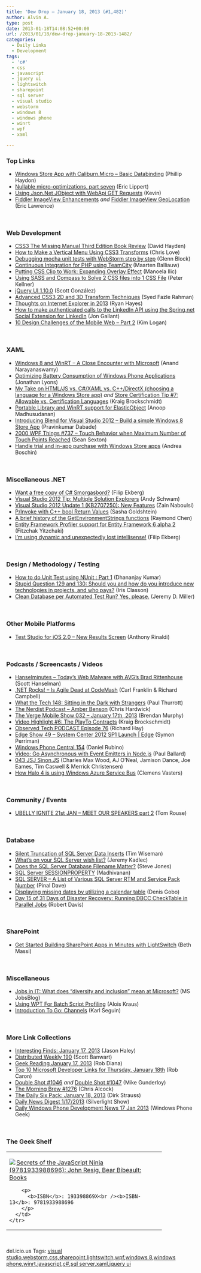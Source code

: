 ```yaml
---
title: 'Dew Drop – January 18, 2013 (#1,482)'
author: Alvin A.
type: post
date: 2013-01-18T14:08:52+00:00
url: /2013/01/18/dew-drop-january-18-2013-1482/
categories:
  - Daily Links
  - Development
tags:
  - 'c#'
  - css
  - javascript
  - jquery ui
  - lightswitch
  - sharepoint
  - sql server
  - visual studio
  - webstorm
  - windows 8
  - windows phone
  - winrt
  - wpf
  - xaml

---
```

### <a name="top"></a>Top Links

  * <a href="http://www.philliphaydon.com/2013/01/windows-store-app-with-caliburn-micro-basic-binding//" target="_blank">Windows Store App with Caliburn.Micro &#8211; Basic Databinding</a> (Phillip Haydon)
  * <a href="http://ericlippert.com/2013/01/17/nullable-micro-optimizations-part-seven/?utm_source=rss&utm_medium=rss&utm_campaign=nullable-micro-optimizations-part-seven" target="_blank">Nullable micro-optimizations, part seven</a> (Eric Lippert)
  * <a href="http://feedproxy.google.com/~r/geekswithblogs/~3/J9BBXsV-uFY/using-json.net-jobject-with-webapi-gets.aspx" target="_blank">Using Json.Net JObject with WebApi GET Requests</a> (Kevin)
  * <a href="http://feedproxy.google.com/~r/TestStudio/~3/NC7U1UifT14/Fiddler-ImageView-Enhancements.aspx" target="_blank">Fiddler ImageView Enhancements</a> _and_ <a href="http://feedproxy.google.com/~r/TestStudio/~3/E4MCxQyUYNU/Fiddler-ImageView-GeoLocation.aspx" target="_blank">Fiddler ImageView GeoLocation</a> (Eric Lawrence)

&#160;

### <a name="web"></a>Web Development

  * <a href="http://www.davidhayden.me/blog/css3-the-missing-manual-third-edition-book-review" target="_blank">CSS3 The Missing Manual Third Edition Book Review</a> (David Hayden)
  * <a href="http://professionalaspnet.com/archive/2013/01/17/How-to-Make-a-Vertical-Menu-Using-CSS3-Transforms.aspx" target="_blank">How to Make a Vertical Menu Using CSS3 Transforms</a> (Chris Love)
  * <a href="http://feedproxy.google.com/~r/CodeBetter/~3/E3jksmI2CvY/" target="_blank">Debugging mocha unit tests with WebStorm step by step</a> (Glenn Block)
  * <a href="http://feedproxy.google.com/~r/jetbrains_webIde/~3/Qd6tpPfSuio/" target="_blank">Continuous Integration for PHP using TeamCity</a> (Maarten Balliauw)
  * <a href="http://tympanus.net/codrops/2013/01/17/putting-css-clip-to-work-expanding-overlay-effect/" target="_blank">Putting CSS Clip to Work: Expanding Overlay Effect</a> (Manoela Ilic)
  * <a href="http://peterkellner.net/2013/01/17/using-sass-and-compass-to-solve-2-css-files-into-1-css-file/?utm_source=rss&utm_medium=rss&utm_campaign=using-sass-and-compass-to-solve-2-css-files-into-1-css-file" target="_blank">Using SASS and Compass to Solve 2 CSS files into 1 CSS File</a> (Peter Kellner)
  * <a href="http://blog.jqueryui.com/2013/01/jquery-ui-1-10-0/" target="_blank">jQuery UI 1.10.0</a> (Scott González)
  * <a href="http://feedproxy.google.com/~r/SitepointFeed/~3/3zY2cMPAE_0/" target="_blank">Advanced CSS3 2D and 3D Transform Techniques</a> (Syed Fazle Rahman)
  * <a href="http://feedproxy.google.com/~r/blogryanhayesnet/~3/QqfbtbuUWcc/" target="_blank">Thoughts on Internet Explorer in 2013</a> (Ryan Hayes)
  * <a href="http://feedproxy.google.com/~r/jongallant/~3/-IQ4QGJ57Mo/linkedin-api-spring-social-extension.html" target="_blank">How to make authenticated calls to the LinkedIn API using the Spring.net Social Extension for LinkedIn</a> (Jon Gallant)
  * <a href="http://www.identitymine.com/forward/2013/01/10-design-challenges-of-the-mobile-web-part-2/" target="_blank">10 Design Challenges of the Mobile Web – Part 2</a> (Kim Logan)

&#160;

### <a name="silverlight"></a>XAML

  * <a href="http://www.infoq.com/news/2013/01/windows-8-interview" target="_blank">Windows 8 and WinRT &#8211; A Close Encounter with Microsoft</a> (Anand Narayanaswamy)
  * <a href="http://blogs.windows.com/windows_phone/b/wpdev/archive/2013/01/17/optimizing-battery-consumption-of-windows-phone-applications.aspx" target="_blank">Optimizing Battery Consumption of Windows Phone Applications</a> (Jonathan Lyons)
  * <a href="http://kraigbrockschmidt.com/blog/?p=304" target="_blank">My Take on HTML/JS vs. C#/XAML vs. C++/DirectX (choosing a language for a Windows Store app)</a> _and_ <a href="http://kraigbrockschmidt.com/blog/?p=310" target="_blank">Store Certification Tip #7: Allowable vs. Certification Languages</a> (Kraig Brockschmidt)
  * <a href="http://feedproxy.google.com/~r/amazedsaint/articles/~3/thBADPlOwdQ/portable-library-and-winrt-support-for.html" target="_blank">Portable Library and WinRT support for ElasticObject</a> (Anoop Madhusudanan)
  * <a href="http://feedproxy.google.com/~r/netCurryRecentArticles/~3/SQSoX5eOIqc/ShowArticle.aspx" target="_blank">Introducing Blend for Visual Studio 2012 – Build a simple Windows 8 Store App</a> (Pravinkumar Dabade)
  * <a href="http://wpf.2000things.com/2013/01/18/737-touch-behavior-when-maximum-number-of-touch-points-reached/" target="_blank">2000 WPF Things #737 – Touch Behavior when Maximum Number of Touch Points Reached</a> (Sean Sexton)
  * <a href="http://www.silverlightshow.net/items/Handle-trial-and-in-app-purchase-with-Windows-Store-apps.aspx" target="_blank">Handle trial and in-app purchase with Windows Store apps</a> (Andrea Boschin)

&#160;

### <a name="dotnet"></a>Miscellaneous .NET

  * <a href="http://blog.filipekberg.se/2013/01/18/want-a-free-copy-of-c-smorgasbord/" target="_blank">Want a free copy of C# Smorgasbord?</a> (Filip Ekberg)
  * <a href="http://www.schwammysays.net/visual-studio-2012-tip-multiple-solution-explorers/" target="_blank">Visual Studio 2012 Tip: Multiple Solution Explorers</a> (Andy Schwam)
  * <a href="http://feedproxy.google.com/~r/zainnab/~3/x1-TJeWA6VY/visual-studio-2012-update-1-kb2707250-new-features.aspx" target="_blank">Visual Studio 2012 Update 1 (KB2707250): New Features</a> (Zain Naboulsi)
  * <a href="http://feedproxy.google.com/~r/sashag/~3/dIlibwxEcaE/p-invoke-with-c-bool-return-values.aspx" target="_blank">P/Invoke with C++ bool Return Values</a> (Sasha Goldshtein)
  * <a href="http://blogs.msdn.com/b/oldnewthing/archive/2013/01/17/10385718.aspx" target="_blank">A brief history of the GetEnvironmentStrings functions</a> (Raymond Chen)
  * <a href="http://feedproxy.google.com/~r/HibernatingRhinos/~3/c4aFZI-58_g/entity-framework-profiler-support-for-entity-framework-6-alpha-2" target="_blank">Entity Framework Profiler support for Entity Framework 6 alpha 2</a> (Fitzchak Yitzchaki)
  * <a href="http://blog.filipekberg.se/2013/01/17/im-using-dynamic-and-unexpectedly-lost-intellisense/" target="_blank">I’m using dynamic and unexpectedly lost intellisense!</a> (Filip Ekberg)

&#160;

### <a name="design"></a>Design / Methodology / Testing

  * <a href="http://debugmode.net/2013/01/17/how-to-do-unit-test-using-nunit-part-1/" target="_blank">How to do Unit Test using NUnit : Part 1</a> (Dhananjay Kumar)
  * <a href="http://www.irisclasson.com/2013/01/17/stupid-question-129-and-130-should-you-and-how-do-you-introduce-new-technologies-in-projects-and-who-pays/" target="_blank">Stupid Question 129 and 130: Should you and how do you introduce new technologies in projects, and who pays?</a> (Iris Classon)
  * <a href="http://jeremydmiller.com/2013/01/17/clean-database-per-automated-test-run-yes-please/" target="_blank">Clean Database per Automated Test Run? Yes, please.</a> (Jeremy D. Miller)

&#160;

### <a name="mobile"></a>Other Mobile Platforms

  * <a href="http://feedproxy.google.com/~r/TestStudio/~3/pQsR3ohb7dU/Test-Studio-for-iOS-2-0---New-Results-Screen.aspx" target="_blank">Test Studio for iOS 2.0 &#8211; New Results Screen</a> (Anthony Rinaldi)

&#160;

### <a name="podcasts"></a>Podcasts / Screencasts / Videos

  * <a href="http://feedproxy.google.com/~r/HanselminutesCompleteMP3/~3/ECX9OIHI648/default.aspx" target="_blank">Hanselminutes &#8211; Today&#8217;s Web Malware with AVG&#8217;s Brad Rittenhouse</a> (Scott Hanselman)
  * <a href="http://www.dotnetrocks.com/default.aspx?ShowNum=838" target="_blank">.NET Rocks! &#8211; Is Agile Dead at CodeMash</a> (Carl Franklin & Richard Campbell)
  * <a href="http://winsupersite.com/podcasts/what-tech-148-sitting-dark-strangers" target="_blank">What the Tech 148: Sitting in the Dark with Strangers</a> (Paul Thurrott)
  * <a href="http://nerdist.libsyn.com/amber-benson" target="_blank">The Nerdist Podcast &#8211; Amber Benson</a> (Chris Hardwick)
  * <a href="http://www.theverge.com/2013/1/17/3888388/the-verge-mobile-show-032-january-17th-2013" target="_blank">The Verge Mobile Show 032 &#8211; January 17th, 2013</a> (Brendan Murphy)
  * <a href="http://kraigbrockschmidt.com/blog/?p=308" target="_blank">Video Highlight #6: The PlayTo Contracts</a> (Kraig Brockschmidt)
  * <a href="http://www.windowsobserver.com/2013/01/17/observed-tech-podcast-episode-76/" target="_blank">Observed Tech PODCAST Episode 76</a> (Richard Hay)
  * <a href="http://channel9.msdn.com/Shows/Edge/Edge-Show-49-System-Center-2012-SP1-Launch" target="_blank">Edge Show 49 &#8211; System Center 2012 SP1 Launch | Edge</a> (Symon Perriman)
  * <a href="http://feedproxy.google.com/~r/wmexperts/~3/Idu2Vtklqj0/story01.htm" target="_blank">Windows Phone Central 154</a> (Daniel Rubino)
  * <a href="http://blog.pluralsight.com/2013/01/17/video-go-asynchronous-with-event-emitters-in-node-js/" target="_blank">Video: Go Asynchronous with Event Emitters in Node.js</a> (Paul Ballard)
  * <a href="http://javascriptjabber.com/043-jsj-sinon-js/" target="_blank">043 JSJ Sinon.JS</a> (Charles Max Wood, AJ O&#8217;Neal, Jamison Dance, Joe Eames, Tim Caswell & Merrick Christensen)
  * <a href="http://channel9.msdn.com/Blogs/Subscribe/How-Halo-4-is-using-Windows-Azure-Service-Bus" target="_blank">How Halo 4 is using Windows Azure Service Bus</a> (Clemens Vasters)

&#160;

### <a name="events"></a>Community / Events

  * <a href="http://feedproxy.google.com/~r/ubelly/~3/jee19NnXZmU/" target="_blank">UBELLY IGNITE 21st JAN – MEET OUR SPEAKERS part 2</a> (Tom Rouse)

&#160;

### <a name="sql"></a>Database

  * <a href="http://feedproxy.google.com/~r/MSSQLTips-LatestSqlServerTips/~3/xgxKrOZT0kQ/tip.asp" target="_blank">Silent Truncation of SQL Server Data Inserts</a> (Tim Wiseman)
  * <a href="http://feedproxy.google.com/~r/MSSQLTips-LatestSqlServerTips/~3/yu4VXQH2fIM/tip.asp" target="_blank">What&#8217;s on your SQL Server wish list?</a> (Jeremy Kadlec)
  * <a href="http://www.sqlservercentral.com/blogs/steve_jones/2013/01/17/does-the-sql-server-database-filename-matter/" target="_blank">Does the SQL Server Database Filename Matter?</a> (Steve Jones)
  * <a href="http://feedproxy.google.com/~r/sqlservercurry/blog/~3/GX9JQnlHmPE/sql-server-sessionproperty.html" target="_blank">SQL Server SESSIONPROPERTY</a> (Madhivanan)
  * <a href="http://blog.sqlauthority.com/2013/01/18/sql-server-a-list-of-various-sql-server-rtm-and-service-pack-number/" target="_blank">SQL SERVER – A List of Various SQL Server RTM and Service Pack Number</a> (Pinal Dave)
  * <a href="http://blogs.lessthandot.com/index.php/DataMgmt/DBProgramming/displaying-missing-dates-by-utilizing" target="_blank">Displaying missing dates by utilizing a calendar table</a> (Denis Gobo)
  * <a href="http://www.sqlservercentral.com/blogs/robert_davis/2013/01/17/day-15-of-31-days-of-disaster-recovery-running-dbcc-checktable-in-parallel-jobs/" target="_blank">Day 15 of 31 Days of Disaster Recovery: Running DBCC CheckTable in Parallel Jobs</a> (Robert Davis)

&#160;

### <a name="sp"></a>SharePoint

  * <a href="http://blogs.msdn.com/b/bethmassi/archive/2013/01/17/get-started-building-sharepoint-apps-in-minutes-with-lightswitch.aspx" target="_blank">Get Started Building SharePoint Apps in Minutes with LightSwitch</a> (Beth Massi)

&#160;

### <a name="misc"></a>Miscellaneous

  * <a href="http://feeds.microsoftjobsblog.com/~r/MicrosoftJobsBlog/~3/bUjAJsDztFk/jobs-in-it-what-does-%E2%80%9Cdiversity-and-inclusion%E2%80%9D-mean-at-microsoft" target="_blank">Jobs in IT: What does “diversity and inclusion” mean at Microsoft?</a> (MS JobsBlog)
  * <a href="http://feedproxy.google.com/~r/geekswithblogs/~3/tfaqa0ozUx0/151871.aspx" target="_blank">Using WPT For Batch Script Profiling</a> (Alois Kraus)
  * <a href="http://openmymind.net/Introduction-To-Go-Channels" target="_blank">Introduction To Go: Channels</a> (Karl Seguin)

&#160;

### <a name="links"></a>More Link Collections

  * <a href="http://jasonhaley.com/blog/post.aspx?id=a5e4cf46-1e90-444a-8e02-7228660b5876" target="_blank">Interesting Finds: January 17, 2013</a> (Jason Haley)
  * <a href="http://feedproxy.google.com/~r/roguetechnology/~3/pm_bWDp__0w/" target="_blank">Distributed Weekly 190</a> (Scott Banwart)
  * <a href="http://feedproxy.google.com/~r/RegularGeek/~3/ZqRET6a6vTM/" target="_blank">Geek Reading January 17, 2013</a> (Rob Diana)
  * <a href="http://blogs.msdn.com/b/robcaron/archive/2013/01/17/top-10-microsoft-developer-links-for-thursday-january-18th.aspx" target="_blank">Top 10 Microsoft Developer Links for Thursday, January 18th</a> (Rob Caron)
  * <a href="http://afreshcup.com/home/2013/1/17/double-shot-1046.html" target="_blank">Double Shot #1046</a> _and_ <a href="http://afreshcup.com/home/2013/1/18/double-shot-1047.html" target="_blank">Double Shot #1047</a> (Mike Gunderloy)
  * <a href="http://feedproxy.google.com/~r/ReflectivePerspective/~3/OCh5Aqipw0M/" target="_blank">The Morning Brew #1276</a> (Chris Alcock)
  * <a href="http://feeds.feedblitz.com/~/37335379/0/dirkstrauss~The-Daily-Six-Pack-January" target="_blank">The Daily Six Pack: January 18, 2013</a> (Dirk Strauss)
  * <a href="http://feedproxy.google.com/~r/silverlightshow/~3/0ga6peM1qBI/Daily-News-Digest-1-17-2013.aspx" target="_blank">Daily News Digest 1/17/2013</a> (Silverlight Show)
  * <a href="http://feedproxy.google.com/~r/Windowsphonegeek/~3/z_QDlNrh9oI/daily-windows-phone-development-news-17-jan-2013" target="_blank">Daily Windows Phone Development News 17 Jan 2013</a> (Windows Phone Geek)

&#160;

### <a name="shelf"></a>The Geek Shelf

<div style="padding-bottom: 0px; margin: 0px; padding-left: 0px; padding-right: 0px; display: inline; float: none; padding-top: 0px" id="scid:7dc1bd33-94bd-46fd-a20b-0131235bcd47:b7fd8186-da5c-4635-b4ab-5a1cace7f59c" class="wlWriterEditableSmartContent">
  <table cellspacing="0" cellpadding="2" width="400" border="0" unselectable="on">
    <tr>
      <td valign="top" width="400">
        <p>
          <a title="Secrets of the JavaScript Ninja (9781933988696): John Resig, Bear Bibeault: Books" href="http://www.amazon.com/exec/obidos/ASIN/193398869X/alvinashcraft-20"><img data-recalc-dims="1" decoding="async" src="https://i0.wp.com/images.amazon.com/images/P/193398869X.01.MZZZZZZZ.jpg?w=660" border="0" align="left" style="float:left" />Secrets of the JavaScript Ninja (9781933988696): John Resig, Bear Bibeault: Books</a>
        </p>
        
        <p>
          <b>ISBN</b>: 193398869X<br /><b>ISBN-13</b>: 9781933988696
        </p>
      </td>
    </tr>
  </table>
</div>

&#160;

<div style="padding-bottom: 0px; margin: 0px; padding-left: 0px; padding-right: 0px; display: inline; float: none; padding-top: 0px" id="scid:0767317B-992E-4b12-91E0-4F059A8CECA8:d221ed66-dd9e-4b01-8246-c181d021480d" class="wlWriterEditableSmartContent">
  del.icio.us Tags: <a href="http://del.icio.us/popular/visual+studio" rel="tag">visual studio</a>,<a href="http://del.icio.us/popular/webstorm" rel="tag">webstorm</a>,<a href="http://del.icio.us/popular/css" rel="tag">css</a>,<a href="http://del.icio.us/popular/sharepoint" rel="tag">sharepoint</a>,<a href="http://del.icio.us/popular/lightswitch" rel="tag">lightswitch</a>,<a href="http://del.icio.us/popular/wpf" rel="tag">wpf</a>,<a href="http://del.icio.us/popular/windows+8" rel="tag">windows 8</a>,<a href="http://del.icio.us/popular/windows+phone" rel="tag">windows phone</a>,<a href="http://del.icio.us/popular/winrt" rel="tag">winrt</a>,<a href="http://del.icio.us/popular/javascript" rel="tag">javascript</a>,<a href="http://del.icio.us/popular/c%23" rel="tag">c#</a>,<a href="http://del.icio.us/popular/sql+server" rel="tag">sql server</a>,<a href="http://del.icio.us/popular/xaml" rel="tag">xaml</a>,<a href="http://del.icio.us/popular/jquery+ui" rel="tag">jquery ui</a>
</div>